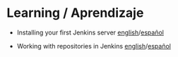 # Learning / Aprendizaje

+ Installing your first Jenkins server [english](installingJenkins/installJenkins.md)/[español](installingJenkins/instalarJenkins.md)

+ Working with repositories in Jenkins [english](pollingRepo/pollRepository.md)/[español](pollingRepo/pollearRepositorio.md)